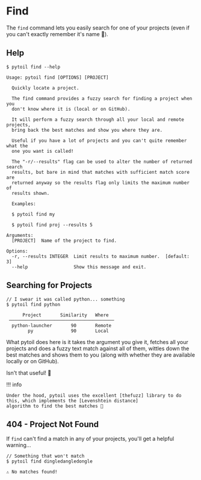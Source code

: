 # Find

The `find` command lets you easily search for one of your projects (even if you can't exactly remember it's name 🤔).

## Help

<div class="termy">

```console
$ pytoil find --help

Usage: pytoil find [OPTIONS] [PROJECT]

  Quickly locate a project.

  The find command provides a fuzzy search for finding a project when you
  don't know where it is (local or on GitHub).

  It will perform a fuzzy search through all your local and remote projects,
  bring back the best matches and show you where they are.

  Useful if you have a lot of projects and you can't quite remember what the
  one you want is called!

  The "-r/--results" flag can be used to alter the number of returned search
  results, but bare in mind that matches with sufficient match score are
  returned anyway so the results flag only limits the maximum number of
  results shown.

  Examples:

  $ pytoil find my

  $ pytoil find proj --results 5

Arguments:
  [PROJECT]  Name of the project to find.

Options:
  -r, --results INTEGER  Limit results to maximum number.  [default: 3]
  --help                 Show this message and exit.
```

</div>

## Searching for Projects

<div class="termy">

```console
// I swear it was called python... something
$ pytoil find python

      Project       Similarity   Where   
 ─────────────────────────────────────── 
  python-launcher       90       Remote  
        py              90       Local
```

</div>

What pytoil does here is it takes the argument you give it, fetches all your projects and does a fuzzy text match against
all of them, wittles down the best matches and shows them to you (along with whether they are available locally or on GitHub).

Isn't that useful! 🎉

!!! info
    
    Under the hood, pytoil uses the excellent [thefuzz] library to do this, which implements the [Levenshtein distance]
    algorithm to find the best matches 🚀

## 404 - Project Not Found

If `find` can't find a match in any of your projects, you'll get a helpful warning...

<div class="termy">

```console
// Something that won't match
$ pytoil find dingledangledongle

⚠ No matches found!
```

</div>

[thefuzz]: https://github.com/seatgeek/thefuzz
[Levenshtein distance]: https://en.wikipedia.org/wiki/Levenshtein_distance
